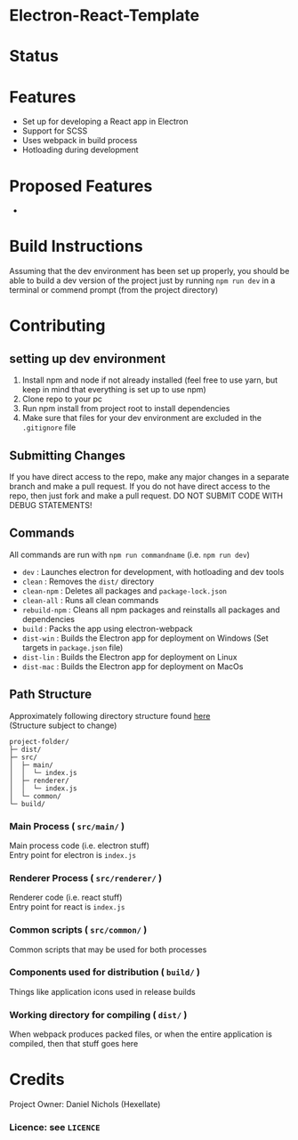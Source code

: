 # Electron-React-Template

# Status

# Features

- Set up for developing a React app in Electron
- Support for SCSS
- Uses webpack in build process
- Hotloading during development

# Proposed Features

-

# Build Instructions
Assuming that the dev environment has been set up properly, you should be able to build a dev version of the project just by running ```npm run dev``` in a terminal or commend prompt (from the project directory)

# Contributing

## setting up dev environment

1. Install npm and node if not already installed (feel free to use yarn, but keep in mind that everything is set up to use npm)
2. Clone repo to your pc
3. Run npm install from project root to install dependencies
4. Make sure that files for your dev environment are excluded in the ```.gitignore``` file

## Submitting Changes

If you have direct access to the repo, make any major changes in a separate branch and make a pull request. If you do not have direct access to the repo, then just fork and make a pull request. DO NOT SUBMIT CODE WITH DEBUG STATEMENTS!

## Commands

All commands are run with `npm run commandname` (i.e. `npm run dev`)

- `dev` : Launches electron for development, with hotloading and dev tools
- `clean` : Removes the `dist/` directory
- `clean-npm` : Deletes all packages and `package-lock.json`
- `clean-all` : Runs all clean commands
- `rebuild-npm` : Cleans all npm packages and reinstalls all packages and dependencies
- `build` : Packs the app using electron-webpack
- `dist-win` : Builds the Electron app for deployment on Windows (Set targets in `package.json` file)
- `dist-lin` : Builds the Electron app for deployment on Linux
- `dist-mac` : Builds the Electron app for deployment on MacOs

## Path Structure

Approximately following directory structure found [here](https://webpack.electron.build/project-structure) \
(Structure subject to change)

```
project-folder/
├─ dist/
├─ src/
│  ├─ main/
│  │  └─ index.js
│  ├─ renderer/
│  │  └─ index.js
│  └─ common/
└─ build/
```

### Main Process ( `src/main/` )

Main process code (i.e. electron stuff)\
Entry point for electron is `index.js`

### Renderer Process ( `src/renderer/` )

Renderer code (i.e. react stuff)\
Entry point for react is `index.js`

### Common scripts ( `src/common/` )

Common scripts that may be used for both processes

### Components used for distribution ( `build/` )

Things like application icons used in release builds

### Working directory for compiling ( `dist/` )

When webpack produces packed files, or when the entire application is compiled, then that stuff goes here

# Credits

Project Owner: Daniel Nichols (Hexellate)

### Licence: see `LICENCE`
